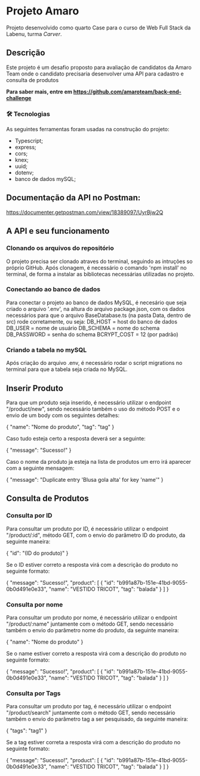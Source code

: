 # Projeto Amaro

Projeto desenvolvido como quarto Case para o curso de Web Full Stack da Labenu, turma *Carver*.

## Descrição

Este projeto é um desafio proposto para avaliação de candidatos da Amaro Team onde o candidato precisaria desenvolver uma API para cadastro e consulta de produtos

**Para saber mais, entre em https://github.com/amaroteam/back-end-challenge**

### 🛠 Tecnologias

As seguintes ferramentas foram usadas na construção do projeto:
- Typescript;
- express;
- cors;
- knex;
- uuid;
- dotenv;
- banco de dados mySQL;


## Documentação da API no Postman:

https://documenter.getpostman.com/view/18389097/UyrBjw2Q

## A API e seu funcionamento

### Clonando os arquivos do repositório

O projeto precisa ser clonado atraves do terminal, seguindo as intruções so próprio GitHub. Após clonagem, é necessário o comando 'npm install' no terminal, de forma a instalar as bibliotecas necessárias utilizadas no projeto.

### Conectando ao banco de dados

Para conectar o projeto ao banco de dados MySQL, é necesário que seja criado o arquivo '.env', na altura do arquivo package.json, com os dados necessários para que o arquivo BaseDatabase.ts (na pasta Data, dentro de src) rode corretamente, ou seja:
DB_HOST = host do banco de dados
DB_USER = nome de usuário
DB_SCHEMA = nome do schema
DB_PASSWORD = senha do schema
BCRYPT_COST = 12 (por padrão)

### Criando a tabela no mySQL

Após criação do arquivo .env, é necessário rodar o script migrations no terminal para que a tabela seja criada no MySQL.


## Inserir Produto

Para que um produto seja inserido, é necessário utilizar o endpoint "/product/new", sendo necessário também o uso do método POST e o envio de um body com os seguintes detalhes: 

{
    "name": "Nome do produto",
    "tag": "tag"
}

Caso tudo esteja certo a resposta deverá ser a seguinte:

{
    "message": "Sucesso!"
}

Caso o nome da produto ja esteja na lista de produtos um erro irá aparecer com a seguinte mensagem:

{
    "message": "Duplicate entry 'Blusa gola alta' for key 'name'"
}

## Consulta de Produtos
### Consulta por ID

Para consultar um produto por ID, é necessário utilizar o endpoint "/product/:id", método GET, com o envio do parâmetro ID do produto, da seguinte maneira:

{
    "id": "(ID do produto)"
}

Se o ID estiver correto a resposta virá com a descrição do produto no seguinte formato:

{
    "message": "Sucesso!",
    "product": [
        {
            "id": "b991a87b-151e-41bd-9055-0b0d491e0e33",
            "name": "VESTIDO TRICOT",
            "tag": "balada"
        }
    ]
}

### Consulta por nome
Para consultar um produto por nome, é necessário utilizar o endpoint "/product/:name" juntamente com o método GET, sendo necessário também o envio do parâmetro nome do produto, da seguinte maneira:

{
    "name": "Nome do produto"
}

Se o name estiver correto a resposta virá com a descrição do produto no seguinte formato:

{
    "message": "Sucesso!",
    "product": [
        {
            "id": "b991a87b-151e-41bd-9055-0b0d491e0e33",
            "name": "VESTIDO TRICOT",
            "tag": "balada"
        }
    ]
}


### Consulta por Tags
Para consultar um produto por tag, é necessário utilizar o endpoint "/product/search" juntamente com o método GET, sendo necessário também o envio do parâmetro tag a ser pesquisado, da seguinte maneira:

{
    "tags": "tag1"
}

Se a tag estiver correta a resposta virá com a descrição do produto no seguinte formato:

{
    "message": "Sucesso!",
    "product": [
        {
            "id": "b991a87b-151e-41bd-9055-0b0d491e0e33",
            "name": "VESTIDO TRICOT",
            "tag": "balada"
        }
    ]
}
